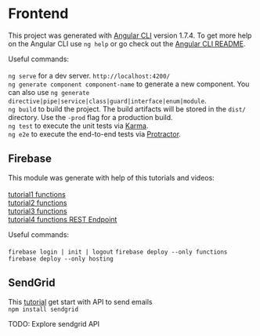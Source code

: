# Frontend
This project was generated with [Angular CLI](https://github.com/angular/angular-cli) version 1.7.4.
To get more help on the Angular CLI use `ng help` or go check out the [Angular CLI README](https://github.com/angular/angular-cli/blob/master/README.md).

Useful commands:<br/>
<br/>
`ng serve` for a dev server. `http://localhost:4200/`<br/>
`ng generate component component-name` to generate a new component. You can also use `ng generate directive|pipe|service|class|guard|interface|enum|module`.<br/>
`ng build` to build the project. The build artifacts will be stored in the `dist/` directory. Use the `-prod` flag for a production build.<br/>
`ng test` to execute the unit tests via [Karma](https://karma-runner.github.io).<br/>
`ng e2e` to execute the end-to-end tests via [Protractor](http://www.protractortest.org/).<br/>

## Firebase

This module was generate with help of this tutorials and videos:<br/>
<br/>
[tutorial1 functions](https://angularfirebase.com/lessons/angular4-transactional-email-with-cloud-functions-and-sendgrid/)<br/>
[tutorial2 functions](https://angularfirebase.com/lessons/sendgrid-v3-nodejs-transactional-email-cloud-function/)<br/>
[tutorial3 functions](https://www.youtube.com/watch?v=vi_fuay06TI)<br/>
[tutorial4 functions REST Endpoint](https://www.youtube.com/watch?v=qZ1EFnFOGvE)<br/>

Useful commands:<br/>
<br/>
`firebase login | init | logout`
`firebase deploy --only functions`
`firebase deploy --only hosting`

## SendGrid

This [tutorial](https://sendgrid.com/docs/for-developers/sending-email/api-getting-started/) get start with API to send emails 
<br/>
`npm install sendgrid`

TODO: Explore sendgrid API